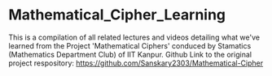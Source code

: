 # Mathematical_Cipher_Learning

This is a compilation of all related lectures and videos detailing what we've learned from the Project 'Mathematical Ciphers' conduced by Stamatics (Mathematics Department Club) of IIT Kanpur.
Github Link to the original project respository: https://github.com/Sanskary2303/Mathematical-Cipher

